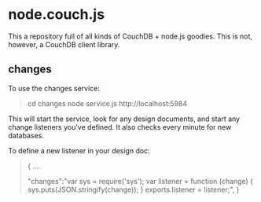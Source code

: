 # node.couch.js

This a repository full of all kinds of CouchDB + node.js goodies. This is not, however, a CouchDB client library.

## changes

To use the changes service:

> cd changes
> node service.js http://localhost:5984

This will start the service, look for any design documents, and start any change listeners you've defined. It also checks every minute for new databases.

To define a new listener in your design doc:

> { ....
>  
>  "changes":"var sys = require('sys');
>             var listener = function (change) {
>               sys.puts(JSON.stringify(change));
>             }
>             exports.listener = listener;",
>  }

